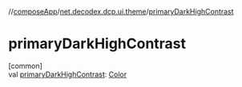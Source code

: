 //[composeApp](../../index.md)/[net.decodex.dcp.ui.theme](index.md)/[primaryDarkHighContrast](primary-dark-high-contrast.md)

# primaryDarkHighContrast

[common]\
val [primaryDarkHighContrast](primary-dark-high-contrast.md): [Color](https://developer.android.com/reference/kotlin/androidx/compose/ui/graphics/Color.html)
